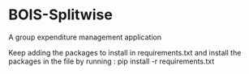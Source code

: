 # BOIS-Splitwise
A group expenditure management application

Keep adding the packages to install in requirements.txt
and install the packages in the file by running :
pip install -r requirements.txt
